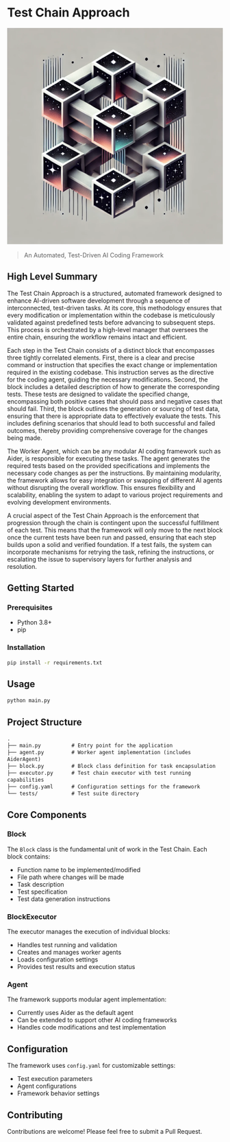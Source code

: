 # Test Chain Approach

![Test Chain Logo](test_chain.png)

> An Automated, Test-Driven AI Coding Framework

## High Level Summary

The Test Chain Approach is a structured, automated framework designed to enhance AI-driven software development through a sequence of interconnected, test-driven tasks. At its core, this methodology ensures that every modification or implementation within the codebase is meticulously validated against predefined tests before advancing to subsequent steps. This process is orchestrated by a high-level manager that oversees the entire chain, ensuring the workflow remains intact and efficient.

Each step in the Test Chain consists of a distinct block that encompasses three tightly correlated elements. First, there is a clear and precise command or instruction that specifies the exact change or implementation required in the existing codebase. This instruction serves as the directive for the coding agent, guiding the necessary modifications. Second, the block includes a detailed description of how to generate the corresponding tests. These tests are designed to validate the specified change, encompassing both positive cases that should pass and negative cases that should fail. Third, the block outlines the generation or sourcing of test data, ensuring that there is appropriate data to effectively evaluate the tests. This includes defining scenarios that should lead to both successful and failed outcomes, thereby providing comprehensive coverage for the changes being made.

The Worker Agent, which can be any modular AI coding framework such as Aider, is responsible for executing these tasks. The agent generates the required tests based on the provided specifications and implements the necessary code changes as per the instructions. By maintaining modularity, the framework allows for easy integration or swapping of different AI agents without disrupting the overall workflow. This ensures flexibility and scalability, enabling the system to adapt to various project requirements and evolving development environments.

A crucial aspect of the Test Chain Approach is the enforcement that progression through the chain is contingent upon the successful fulfillment of each test. This means that the framework will only move to the next block once the current tests have been run and passed, ensuring that each step builds upon a solid and verified foundation. If a test fails, the system can incorporate mechanisms for retrying the task, refining the instructions, or escalating the issue to supervisory layers for further analysis and resolution.

## Getting Started

### Prerequisites
- Python 3.8+
- pip

### Installation
```bash
pip install -r requirements.txt
```

## Usage
```bash
python main.py
```

## Project Structure
```
.
├── main.py          # Entry point for the application
├── agent.py         # Worker agent implementation (includes AiderAgent)
├── block.py         # Block class definition for task encapsulation
├── executor.py      # Test chain executor with test running capabilities
├── config.yaml      # Configuration settings for the framework
└── tests/           # Test suite directory
```

## Core Components

### Block
The `Block` class is the fundamental unit of work in the Test Chain. Each block contains:
- Function name to be implemented/modified
- File path where changes will be made
- Task description
- Test specification
- Test data generation instructions

### BlockExecutor
The executor manages the execution of individual blocks:
- Handles test running and validation
- Creates and manages worker agents
- Loads configuration settings
- Provides test results and execution status

### Agent
The framework supports modular agent implementation:
- Currently uses Aider as the default agent
- Can be extended to support other AI coding frameworks
- Handles code modifications and test implementation

## Configuration
The framework uses `config.yaml` for customizable settings:
- Test execution parameters
- Agent configurations
- Framework behavior settings

## Contributing
Contributions are welcome! Please feel free to submit a Pull Request.
